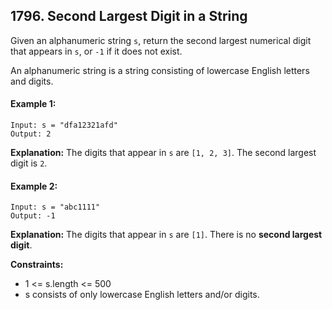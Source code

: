## 1796. Second Largest Digit in a String

Given an alphanumeric string `s`, return the second largest numerical digit that appears in `s`, or `-1` if it does not exist.

An alphanumeric string is a string consisting of lowercase English letters and digits.

 

#### Example 1:
```
Input: s = "dfa12321afd"
Output: 2
```

**Explanation:** The digits that appear in `s` are `[1, 2, 3]`. The second largest digit is `2`.

#### Example 2:
```
Input: s = "abc1111"
Output: -1
```

**Explanation:** The digits that appear in `s` are `[1]`. There is no **second largest digit**. 
 

**Constraints:**

- 1 <= s.length <= 500
- s consists of only lowercase English letters and/or digits.